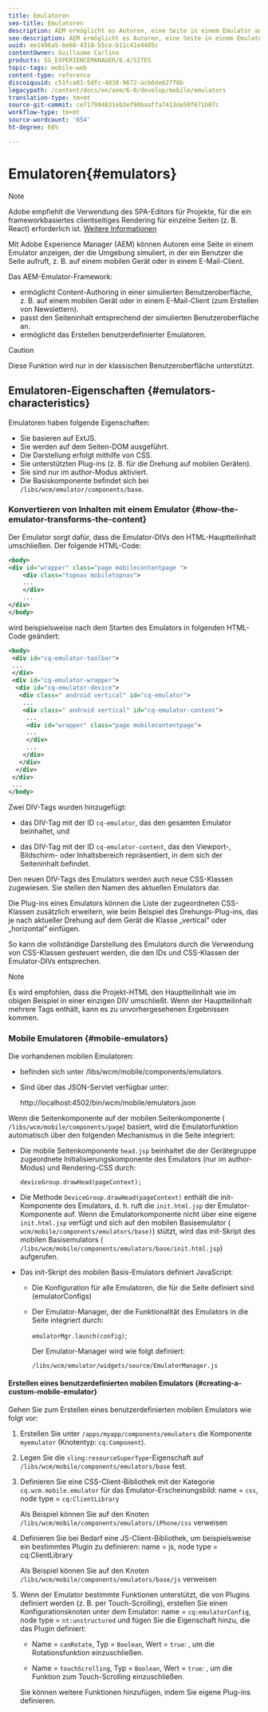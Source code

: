 ```yaml
---
title: Emulatoren
seo-title: Emulatoren
description: AEM ermöglicht es Autoren, eine Seite in einem Emulator anzuzeigen, der die Umgebung simuliert, in der ein Benutzer die Seite aufruft.
seo-description: AEM ermöglicht es Autoren, eine Seite in einem Emulator anzuzeigen, der die Umgebung simuliert, in der ein Benutzer die Seite aufruft.
uuid: ee1496a5-be68-4318-b5ce-b11c41e4485c
contentOwner: Guillaume Carlino
products: SG_EXPERIENCEMANAGER/6.4/SITES
topic-tags: mobile-web
content-type: reference
discoiquuid: c51fca81-5dfc-4838-9672-acb6de62778b
legacypath: /content/docs/en/aem/6-0/develop/mobile/emulators
translation-type: tm+mt
source-git-commit: ce717994831eb3ef90baaffa7413de50f671b07c
workflow-type: tm+mt
source-wordcount: '654'
ht-degree: 66%

---
```



# Emulatoren{#emulators}

>[!NOTE]
>
>Adobe empfiehlt die Verwendung des SPA-Editors für Projekte, für die ein frameworkbasiertes clientseitiges Rendering für einzelne Seiten (z. B. React) erforderlich ist. [Weitere Informationen](/help/sites-developing/spa-overview.md)

Mit Adobe Experience Manager (AEM) können Autoren eine Seite in einem Emulator anzeigen, der die Umgebung simuliert, in der ein Benutzer die Seite aufruft, z. B. auf einem mobilen Gerät oder in einem E-Mail-Client.

Das AEM-Emulator-Framework:

* ermöglicht Content-Authoring in einer simulierten Benutzeroberfläche, z. B. auf einem mobilen Gerät oder in einem E-Mail-Client (zum Erstellen von Newslettern).
* passt den Seiteninhalt entsprechend der simulierten Benutzeroberfläche an.
* ermöglicht das Erstellen benutzerdefinierter Emulatoren.

>[!CAUTION]
>
>Diese Funktion wird nur in der klassischen Benutzeroberfläche unterstützt.

## Emulatoren-Eigenschaften {#emulators-characteristics}

Emulatoren haben folgende Eigenschaften:

* Sie basieren auf ExtJS.
* Sie werden auf dem Seiten-DOM ausgeführt.
* Die Darstellung erfolgt mithilfe von CSS.
* Sie unterstützten Plug-ins (z. B. für die Drehung auf mobilen Geräten).
* Sie sind nur im author-Modus aktiviert.
* Die Basiskomponente befindet sich bei `/libs/wcm/emulator/components/base`.

### Konvertieren von Inhalten mit einem Emulator {#how-the-emulator-transforms-the-content}

Der Emulator sorgt dafür, dass die Emulator-DIVs den HTML-Hauptteilinhalt umschließen. Der folgende HTML-Code:

```xml
<body>
<div id="wrapper" class="page mobilecontentpage ">
    <div class="topnav mobiletopnav">
    ...
    </div>
    ...
</div>
</body>
```

wird beispielsweise nach dem Starten des Emulators in folgenden HTML-Code geändert:

```xml
<body>
 <div id="cq-emulator-toolbar">
 ...
 </div>
 <div id="cq-emulator-wrapper">
  <div id="cq-emulator-device">
   <div class=" android vertical" id="cq-emulator">
    ...
    <div class=" android vertical" id="cq-emulator-content">
     ...
     <div id="wrapper" class="page mobilecontentpage">
     ...
     </div>
     ...
    </div>
   </div>
  </div>
 </div>
 ...
</body>
```

Zwei DIV-Tags wurden hinzugefügt:

* das DIV-Tag mit der ID `cq-emulator`, das den gesamten Emulator beinhaltet, und

* das DIV-Tag mit der ID `cq-emulator-content`, das den Viewport-, Bildschirm- oder Inhaltsbereich repräsentiert, in dem sich der Seiteninhalt befindet.

Den neuen DIV-Tags des Emulators werden auch neue CSS-Klassen zugewiesen. Sie stellen den Namen des aktuellen Emulators dar.

Die Plug-ins eines Emulators können die Liste der zugeordneten CSS-Klassen zusätzlich erweitern, wie beim Beispiel des Drehungs-Plug-ins, das je nach aktueller Drehung auf dem Gerät die Klasse „vertical“ oder „horizontal“ einfügen.

So kann die vollständige Darstellung des Emulators durch die Verwendung von CSS-Klassen gesteuert werden, die den IDs und CSS-Klassen der Emulator-DIVs entsprechen.

>[!NOTE]
>
>Es wird empfohlen, dass die Projekt-HTML den Hauptteilinhalt wie im obigen Beispiel in einer einzigen DIV umschließt. Wenn der Hauptteilinhalt mehrere Tags enthält, kann es zu unvorhergesehenen Ergebnissen kommen.

### Mobile Emulatoren {#mobile-emulators}

Die vorhandenen mobilen Emulatoren:

* befinden sich unter /libs/wcm/mobile/components/emulators.
* Sind über das JSON-Servlet verfügbar unter:

   http://localhost:4502/bin/wcm/mobile/emulators.json

Wenn die Seitenkomponente auf der mobilen Seitenkomponente ( `/libs/wcm/mobile/components/page`) basiert, wird die Emulatorfunktion automatisch über den folgenden Mechanismus in die Seite integriert:

* Die mobile Seitenkomponente `head.jsp` beinhaltet die der Gerätegruppe zugeordnete Initialisierungskomponente des Emulators (nur im author-Modus) und Rendering-CSS durch:

   `deviceGroup.drawHead(pageContext);`

* Die Methode `DeviceGroup.drawHead(pageContext)` enthält die init-Komponente des Emulators, d. h. ruft die `init.html.jsp` der Emulator-Komponente auf. Wenn die Emulatorkomponente nicht über eine eigene `init.html.jsp` verfügt und sich auf den mobilen Basisemulator ( `wcm/mobile/components/emulators/base)`) stützt, wird das init-Skript des mobilen Basisemulators ( `/libs/wcm/mobile/components/emulators/base/init.html.jsp`) aufgerufen.

* Das init-Skript des mobilen Basis-Emulators definiert JavaScript:

   * Die Konfiguration für alle Emulatoren, die für die Seite definiert sind (emulatorConfigs)
   * Der Emulator-Manager, der die Funktionalität des Emulators in die Seite integriert durch:

      `emulatorMgr.launch(config)`;

      Der Emulator-Manager wird wie folgt definiert:

      `/libs/wcm/emulator/widgets/source/EmulatorManager.js`

#### Erstellen eines benutzerdefinierten mobilen Emulators {#creating-a-custom-mobile-emulator}

Gehen Sie zum Erstellen eines benutzerdefinierten mobilen Emulators wie folgt vor:

1. Erstellen Sie unter `/apps/myapp/components/emulators` die Komponente `myemulator` (Knotentyp: `cq:Component`).

1. Legen Sie die `sling:resourceSuperType`-Eigenschaft auf `/libs/wcm/mobile/components/emulators/base` fest.

1. Definieren Sie eine CSS-Client-Bibliothek mit der Kategorie `cq.wcm.mobile.emulator` für das Emulator-Erscheinungsbild: name = `css`, node type = `cq:ClientLibrary`

   Als Beispiel können Sie auf den Knoten `/libs/wcm/mobile/components/emulators/iPhone/css` verweisen

1. Definieren Sie bei Bedarf eine JS-Client-Bibliothek, um beispielsweise ein bestimmtes Plugin zu definieren: name = js, node type = cq:ClientLibrary

   Als Beispiel können Sie auf den Knoten `/libs/wcm/mobile/components/emulators/base/js` verweisen

1. Wenn der Emulator bestimmte Funktionen unterstützt, die von Plugins definiert werden (z. B. per Touch-Scrolling), erstellen Sie einen Konfigurationsknoten unter dem Emulator: name = `cq:emulatorConfig`, node type = `nt:unstructured` und fügen Sie die Eigenschaft hinzu, die das Plugin definiert:

   * Name = `canRotate`, Typ = `Boolean`, Wert = `true`: , um die Rotationsfunktion einzuschließen.

   * Name = `touchScrolling`, Typ = `Boolean`, Wert = `true`: , um die Funktion zum Touch-Scrolling einzuschließen.

   Sie können weitere Funktionen hinzufügen, indem Sie eigene Plug-ins definieren.

